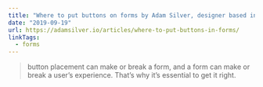 ```yaml
---
title: "Where to put buttons on forms by Adam Silver, designer based in London, UK."
date: "2019-09-19"
url: https://adamsilver.io/articles/where-to-put-buttons-in-forms/
linkTags:
  - forms
---
```


> button placement can make or break a form, and a form can make or break a user’s experience. That’s why it’s essential to get it right.
